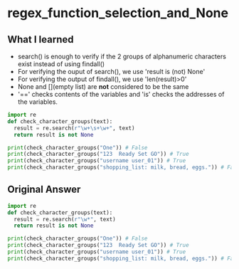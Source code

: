 # regex_function_selection_and_None

## What I learned
- search() is enough to verify if the 2 groups of alphanumeric characters exist instead of using findall()
- For verifying the ouput of search(), we use 'result is (not) None'
- For verifying the output of findall(), we use 'len(result)>0'
- None and [](empty list) are **not** considered to be the same
- '==' checks contents of the variables and 'is' checks the addresses of the variables.
```python
import re
def check_character_groups(text):
  result = re.search(r"\w+\s+\w+", text)
  return result is not None

print(check_character_groups("One")) # False
print(check_character_groups("123  Ready Set GO")) # True
print(check_character_groups("username user_01")) # True
print(check_character_groups("shopping_list: milk, bread, eggs.")) # False
```


## Original Answer
```python
import re
def check_character_groups(text):
  result = re.search(r"\w*", text)
  return result is not None

print(check_character_groups("One")) # False
print(check_character_groups("123  Ready Set GO")) # True
print(check_character_groups("username user_01")) # True
print(check_character_groups("shopping_list: milk, bread, eggs.")) # False
```
